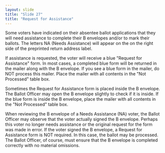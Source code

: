 ```yaml
---
layout: slide
title: "Slide 27"
title: "Request for Assistance"
---
```


Some voters have indicated on their absentee ballot applications that they will need assistance to complete their B envelopes and/or to mark their ballots. The letters NA (Needs Assistance) will appear on the on the right side of the preprinted return address label.

If assistance is requested, the voter will receive a blue "Request for Assistance" form. In most cases, a completed blue form will be returned in the mailer along with the B envelope. If you see a blue form in the mailer, do NOT process this mailer. Place the mailer with all contents in the "Not Processed" table box.

Sometimes the Request for Assistance form is placed inside the B envelope. The Ballot Officer may open the B envelope slightly to check if it is inside. If the blue form is inside the B envelope, place the mailer with all contents in the "Not Processed" table box.

When reviewing the B envelope of a Needs Assistance (NA) voter, the Ballot Officer may observe that the voter actually signed the B envelope. Perhaps this voter no longer needs assistance or the original request for the form was made in error. If the voter signed the B envelope, a Request for Assistance form is NOT required. In this case, the ballot may be processed. The Ballot Officer, of course, must ensure that the B envelope is completed correctly with no material omissions.